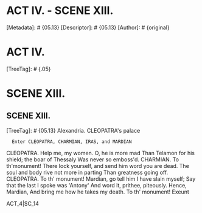 # ACT IV. - SCENE XIII.
[Metadata]: # {05.13}
[Descriptor]: # {05.13}
[Author]: # {original}
# ACT IV.

[TreeTag]: # {.05}

# SCENE XIII.
## SCENE XIII.
[TreeTag]: # {05.13}
               Alexandria. CLEOPATRA's palace

      Enter CLEOPATRA, CHARMIAN, IRAS, and MARDIAN

  CLEOPATRA. Help me, my women. O, he is more mad
    Than Telamon for his shield; the boar of Thessaly
    Was never so emboss'd.
  CHARMIAN. To th'monument!
    There lock yourself, and send him word you are dead.
    The soul and body rive not more in parting
    Than greatness going off.
  CLEOPATRA. To th' monument!
    Mardian, go tell him I have slain myself;
    Say that the last I spoke was 'Antony'
    And word it, prithee, piteously. Hence, Mardian,
    And bring me how he takes my death. To th' monument!
                                                          Exeunt

ACT_4|SC_14
